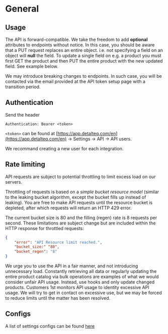 # General

## Usage

The API is forward-compatible. We take the freedom to add **optional** attributes to endpoints without notice. In this case, you should be aware that a PUT request replaces an entire object. i.e. not specifying a field on an object will **null** the field. To update a single field on e.g. a product you must first GET the product and then PUT the entire product with the new updated field. See example below.

We may introduce breaking changes to endpoints. In such case, you will be contacted via the email provided at the API token setup page with a transition period. 

## Authentication

Send the header

`Authentication: Bearer <token>`

`<token>` can be found at [https://app.detalteq.com/en](https://app.detalteq.com/en) -> Settings -> API -> API users.

We recommand creating a new user for each integration.

## Rate limiting

API requests are subject to potential throttling to limit excess load on our servers.

Throttling of requests is based on a _simple bucket resource model_ (similar to the leaking bucket algorithm, except the bucket fills up instead of leaking). You are free to make API requests until the resource bucket is depleted, after which requests will return an HTTP 429 error.

The current bucket size is 80 and the filling (regen) rate is 8 requests per second. These limitations are subject change but are included within the HTTP response for throttled requests:

```json
{
    "error": "API Resource limit reached.",
    "bucket_size:" "80",
    "bucket_regen": "8"
}
```

We urge you to use the API in a fair manner, and not introducing unnecessary load. 
Constantly retrieving all data or regularly updating the entire product catalog via bulk operations are examples of what we would consider unfair API usage.
Instead, use hooks and only update changed products.
Customers 1st monitors API usage to identity excessive API usage. We will try to get in contact on excessive use, but we may be forced to reduce limits until the matter has been resolved.

## Configs

A list of settings configs can be found [here](https://app.deltateq.com/doc/api/configs.php)
